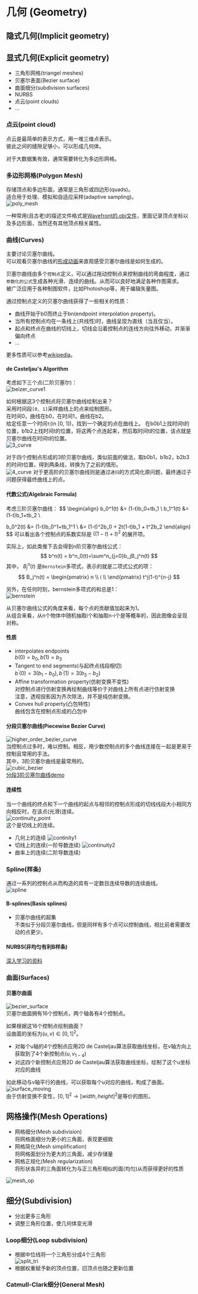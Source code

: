 # 几何 (Geometry)

## 隐式几何(Implicit geometry)

## 显式几何(Explicit geometry)
* 三角形网格(triangel meshes)
* 贝塞尔表面(Bezier surface)
* 曲面细分(subdivision surfaces)
* NURBS
* 点云(point clouds)
* ...

### 点云(point cloud)
点云是最简单的表示方式，用一堆三维点表示。<br>
彼此之间的缝隙足够小，可以形成几何体。

对于大数据集有效，通常需要转化为多边形网格。<br>

### 多边形网格(Polygon Mesh)
存储顶点和多边形面，通常是三角形或四边形(quads)。<br>
适合用于处理、模拟和自适应采样(adaptive sampling)。<br>
![poly_mesh](pic/poly_mesh.png)

一种常用(且古老)的描述文件格式是[Wavefront的.obj文件](https://en.wikipedia.org/wiki/Wavefront_.obj_file)，里面记录顶点坐标以及多边形面，当然还有其他顶点相关属性。
### 曲线(Curves)
主要讨论贝塞尔曲线。<br>
可以观看贝塞尔曲线的[形成动画](https://www.jasondavies.com/animated-bezier/)来直观感受贝塞尔曲线是如何生成的。<br>

贝塞尔曲线由多个`控制点`定义，可以通过拖动控制点来控制曲线的弯曲程度，通过`参数化的公式`生成各种光滑、连续的曲线。从而可以良好地满足各种作图需求。<br>
被广泛应用于各种制图软件，比如Photoshop等，用于编辑矢量图。<br>

通过控制点定义的贝塞尔曲线获得了一些相关的性质：
* 曲线开始于b0而终止于bn(endpoint interpolation property)。
* 当所有控制点均在一条线上(共线性)时，曲线呈现为直线（当且仅当）。
* 起点和终点在曲线的切线上，切线会沿着控制点的连线方向往外移动，并渐渐偏向终点
* ...

更多性质可以参考[wikipedia](https://en.wikipedia.org/wiki/B%C3%A9zier_curve)。

#### de Casteljau's Algorithm
考虑如下三个点(二阶贝塞尔)：<br>
![beizer_curve1](pic/beizer_curve1.png)<br>

如何根据这3个控制点将贝塞尔曲线绘制出来？<br>
采用时间段`[0, 1]`采样曲线上的点来绘制图形。<br>
在时间0，曲线在b0，在时间1，曲线在b2。<br>
给定任意一个时间`t`(in [0, 1])，找到一个确定的点在曲线上。
在b0b1上找时间t的位置，b1b2上找时间t的位置，将这两个点连起来，然后取时间t的位置，该点就是贝塞尔曲线在时间t的位置。<br>
![3_curve](pic/3_curve.png)

对于四个控制点形成的3阶贝塞尔曲线，类似前面的做法，取b0b1，b1b2，b2b3的时间t位置，得到两条线，转换为了之前的情形。<br>
![4_curve](pic/4_curve.png)
对于更高阶的贝塞尔曲线则是通过`递归`的方式简化原问题，最终通过子问题获得最终曲线上的点。

#### 代数公式(Algebraic Formula)
考虑三阶贝塞尔曲线：
$$
\begin{align}
b_0^1(t) &= (1-t)b_0+tb_1 \\
b_1^1(t) &= (1-t)b_1+tb_2 \\

b_0^2(t)
&= (1-t)b_0^1+tb_1^1 \\
&= (1-t)^2b_0 + 2t(1-t)b_1 + t^2b_2
\end{align}
$$
可以看出各个控制点的系数实际是 $((1-t) + t)^2$ 的展开项。

实际上，如此类推下去会得到n阶贝塞尔曲线公式：
$$
b^n(t) = b^n_0(t)=\sum^n_{j=0}b_jB_j^n(t)
$$
其中， $B_j^n(t)$ 是`Bernstein`多项式，表示的就是二项式公式的项：
$$
B_j^n(t) = 
\begin{pmatrix}
n \\
i \\
\end{pmatrix}
t^j(1-t)^{n-j}
$$

另外，在任何时刻，bernstein多项式的和总是1：<br>
![bernstein](pic/bernstein.png)

从贝塞尔曲线公式的角度来看，每个点的贡献值加起来为1。<br>
从组合来看，从n个物体中随机抽取i个和抽取n-i个是等概率的，因此图像会呈现对称。

#### 性质
* interpolates endpoints<br>
  $b(0)=b_0, b(1)=b_3$
* Tangent to end segments(与起终点线段相切)<br>
  $b^\prime(0)=3(b_1-b_0), b^\prime(1)=3(b_3-b_2)$
* Affine transformation property(仿射变换不变性)<br>
  对控制点进行仿射变换再绘制曲线等价于对曲线上所有点进行仿射变换<br>
  注意，透视投影因为齐次除法，并不是纯仿射变换。
* Convex hull property(凸包特性)<br>
  曲线包含在控制点形成的凸包中

#### 分段贝塞尔曲线(Piecewise Bezier Curve)
![higher_order_bezier_curve](pic/higher_order_bezier_curve.png)<br>
当控制点过多时，难以控制。相反，用少数控制点的多个曲线连接在一起是更易于控制且常用的手法。<br>
其中，3阶贝塞尔曲线是最常用的。<br>
![cubic_bezier](pic/cubic_bezier.png)<br>
[分段3阶贝塞尔曲线demo](https://math.hws.edu/eck/cs424/notes2013/canvas/bezier.html)<br>

#### 连续性
当一个曲线的终点和下一个曲线的起点与相邻的控制点形成的切线线段大小相同方向相反时，在该点(光滑)连续。<br>
![continuity_point](pic/continuity_point.png)<br>
这个是切线上的连续。

* 几何上的连续
![continity1](pic/continity1.png)<br>
* 切线上的连续(一阶导数连续)
![continuity2](pic/continuity2.png)<br>
* 曲率上的连续(二阶导数连续)

### Spline(样条)
通过一系列的控制点从而构造的具有一定数目连续导数的连续曲线。<br>
![spline](pic/spline.png)

#### B-splines(Basis splines)
* 贝塞尔曲线的超集<br>
不类似于分段贝塞尔曲线，但是同样有多个点可以控制曲线，相比前者需要改动的点更少。

#### NURBS(非均匀有利B样条)

[深入学习的资料](https://www.bilibili.com/video/av66548502?from=search&seid=65256805876131485)

### 曲面(Surfaces)
#### 贝塞尔曲面
![bezier_surface](pic/bezier_surface.png)<br>
贝塞尔曲面拥有16个控制点，两个轴各有4个控制点。<br>

如果根据这16个控制点绘制曲面？<br>
设曲面的坐标为$(u, v) \in [0,1]^2$。<br>
* 对每个u轴的4个控制点应用2D de Casteljau算法获取曲线坐标，在v轴方向上获取到了4个新控制点$(u, v_{1-4})$
* 对这四个新控制点应用2D de Casteljau算法获取曲线坐标，绘制了这个u坐标对应的曲线

如此移动与v轴平行的曲线，可以获取每个u对应的曲线，构成了曲面。<br>
![surface_moving](pic/surface_moving.png)<br>
由于仿射变换不变性，$[0, 1]^2 \rightarrow [width, height]^2$是等价的图形。

## 网格操作(Mesh Operations)
* 网格细分(Mesh subdivision)<br>
将网格面细分为更小的三角面，表现更细致
* 网格简化(Mesh simplification)<br>
将网格面划分为更大的三角面，减少存储量
* 网格正规化(Mesh regularization)<br>
将形状各异的三角面转化为与正三角形相似的面(均匀)从而获得更好的性质

![mesh_op](pic/mesh_op.png)

## 细分(Subdivision)
* 分出更多三角形
* 调整三角形位置，使几何体变光滑

### Loop细分(Loop subdivision)
* 根据中位线将一个三角形分成4个三角形<br>
![split_tri](pic/split_tri.png)
* 根据权重赋予新的顶点位置，旧顶点也随之更新位置

### Catmull-Clark细分(General Mesh)
